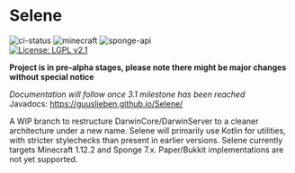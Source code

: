 # Selene
![ci-status](https://api.travis-ci.com/GuusLieben/Selene.svg?branch=api-7.1-1.12.2) 
![minecraft](https://img.shields.io/badge/Minecraft-1.12.2-lightgrey)
![sponge-api](https://img.shields.io/badge/SpongeAPI-7.2-yellow)  
[![License: LGPL v2.1](https://img.shields.io/badge/License-LGPL%20v2.1-blue.svg)](https://www.gnu.org/licenses/lgpl-2.1)  

**Project is in pre-alpha stages, please note there might be major changes without special notice**

_Documentation will follow once 3.1 milestone has been reached_  
Javadocs: https://guuslieben.github.io/Selene/

A WIP branch to restructure DarwinCore/DarwinServer to a cleaner architecture under a new name.
Selene will primarily use Kotlin for utilities, with stricter stylechecks than present in earlier versions.
Selene currently targets Minecraft 1.12.2 and Sponge 7.x. Paper/Bukkit implementations are not yet supported.
